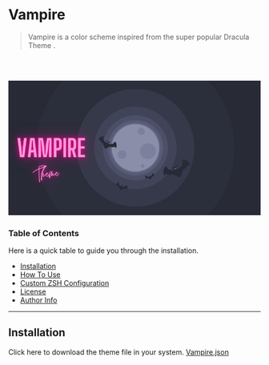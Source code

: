 # Vampire 
> Vampire is a color scheme inspired from the super popular Dracula Theme . 
<br>
<br/>

![Project Banner](./Images/Banner.png)

### Table of Contents
Here is a quick table to guide you through the installation.

- [Installation](#Installation)
- [How To Use](#How-To-Use)
- [Custom ZSH Configuration](#Custom-ZSH-Configuration)
- [License](#license)
- [Author Info](#author-info)

---




## Installation
Click here to download the theme file in your system.
[Vampire.json](https://github.com/BiswasJishnu/Vampire-Terminal-Theme/releases/download/v0.1/Vampire.json)
